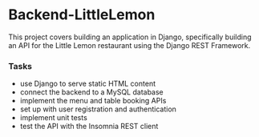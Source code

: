 # Backend-LittleLemon
This project covers building an application in Django, specifically building an API for the Little Lemon restaurant using the Django REST Framework.
### Tasks 
- use Django to serve static HTML content
- connect the backend to a MySQL database
- implement the menu and table booking APIs
- set up with user registration and authentication
- implement unit tests
- test the API with the Insomnia REST client



